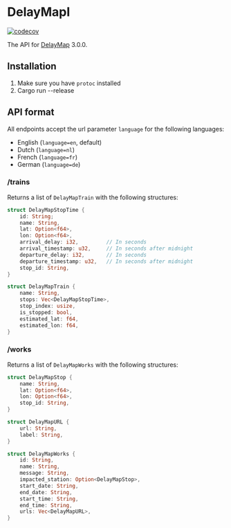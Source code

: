# DelayMapI

[![codecov](https://codecov.io/gh/Robbe7730/DelayMapI/branch/main/graph/badge.svg?token=LQ1YP7VE7O)](https://codecov.io/gh/Robbe7730/DelayMapI)

The API for [DelayMap](https://github.com/Robbe7730/DelayMap) 3.0.0.

## Installation

1. Make sure you have `protoc` installed
2. Cargo run --release

## API format

All endpoints accept the url parameter `language` for the following languages:

- English (`language=en`, default)
- Dutch (`language=nl`)
- French (`language=fr`)
- German (`language=de`)

### /trains

Returns a list of `DelayMapTrain` with the following structures:


```rust
struct DelayMapStopTime {
    id: String;
    name: String,
    lat: Option<f64>,
    lon: Option<f64>,
    arrival_delay: i32,         // In seconds
    arrival_timestamp: u32,     // In seconds after midnight
    departure_delay: i32,       // In seconds
    departure_timestamp: u32,   // In seconds after midnight
    stop_id: String,
}

struct DelayMapTrain {
    name: String,
    stops: Vec<DelayMapStopTime>,
    stop_index: usize,
    is_stopped: bool,
    estimated_lat: f64,
    estimated_lon: f64,
}
```

### /works

Returns a list of `DelayMapWorks` with the following structures:

```rust
struct DelayMapStop {
    name: String,
    lat: Option<f64>,
    lon: Option<f64>,
    stop_id: String,
}

struct DelayMapURL {
    url: String,
    label: String,
}

struct DelayMapWorks {
    id: String,
    name: String,
    message: String,
    impacted_station: Option<DelayMapStop>,
    start_date: String,
    end_date: String,
    start_time: String,
    end_time: String,
    urls: Vec<DelayMapURL>,
}
```
